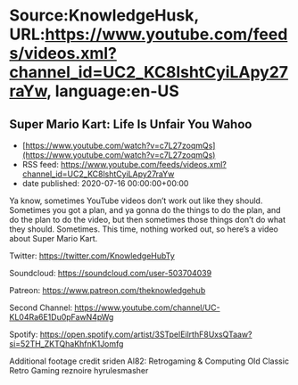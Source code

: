 # Source:KnowledgeHusk, URL:https://www.youtube.com/feeds/videos.xml?channel_id=UC2_KC8lshtCyiLApy27raYw, language:en-US

## Super Mario Kart: Life Is Unfair You Wahoo
 - [https://www.youtube.com/watch?v=c7L27zoqmQs](https://www.youtube.com/watch?v=c7L27zoqmQs)
 - RSS feed: https://www.youtube.com/feeds/videos.xml?channel_id=UC2_KC8lshtCyiLApy27raYw
 - date published: 2020-07-16 00:00:00+00:00

Ya know, sometimes YouTube videos don’t work out like they should. Sometimes you got a plan, and ya gonna do the things to do the plan, and do the plan to do the video, but then sometimes those things don’t do what they should. Sometimes. This time, nothing worked out, so here’s a video about Super Mario Kart.

Twitter: https://twitter.com/KnowledgeHubTy

Soundcloud: https://soundcloud.com/user-503704039

Patreon: https://www.patreon.com/theknowledgehub

Second Channel: https://www.youtube.com/channel/UC-KL04Ra6E1Du0pFawN4pWg

Spotify: https://open.spotify.com/artist/3STpelEilrthF8UxsQTaaw?si=52TH_ZKTQhaKhfnK1Jomfg

Additional footage credit
sriden
Al82: Retrogaming & Computing
Old Classic Retro Gaming
reznoire
hyrulesmasher

